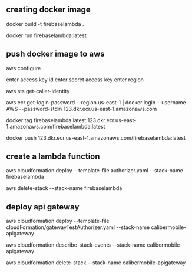 ## creating docker image
docker build -t firebaselambda .

docker run firebaselambda:latest

## push docker image to aws
aws configure

enter access key id
enter secret access key
enter region

aws sts get-caller-identity

aws ecr get-login-password --region us-east-1 | docker login --username AWS --password-stdin 123.dkr.ecr.us-east-1.amazonaws.com

docker tag firebaselambda:latest 123.dkr.ecr.us-east-1.amazonaws.com/firebaselambda:latest

docker push 123.dkr.ecr.us-east-1.amazonaws.com/firebaselambda:latest


## create a lambda function
aws cloudformation deploy --template-file authorizer.yaml --stack-name firebaselambda

aws delete-stack --stack-name firebaselambda

## deploy api gateway
aws cloudformation deploy --template-file cloudFormation/gatewayTestAuthorizer.yaml --stack-name calibermobile-apigateway

aws cloudformation describe-stack-events --stack-name calibermobile-apigateway

aws cloudformation delete-stack --stack-name calibermobile-apigateway